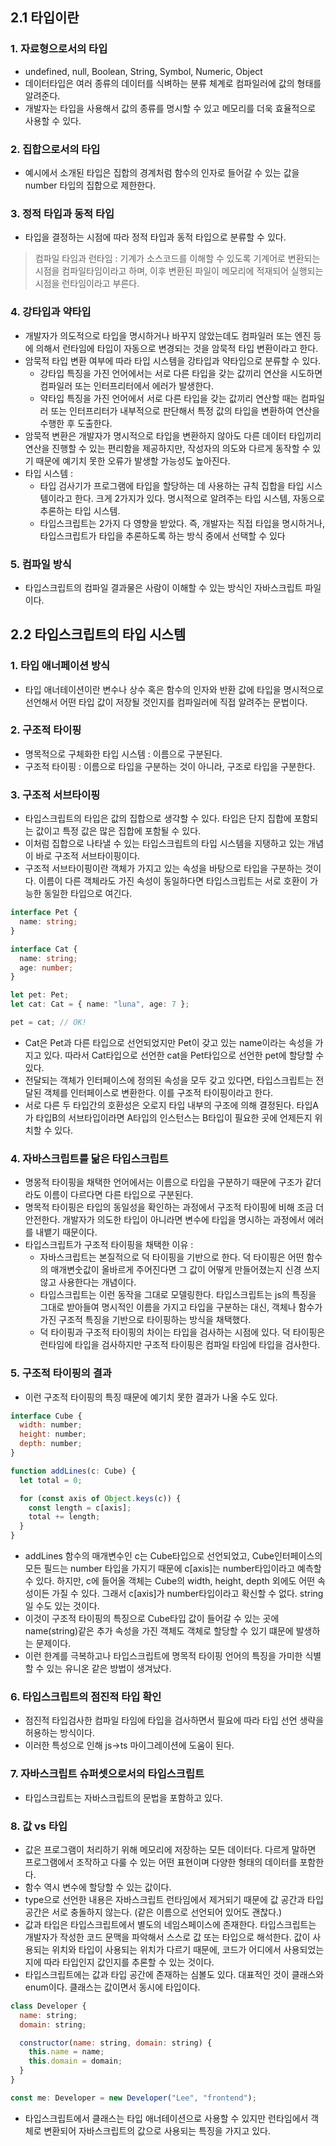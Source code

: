 ## 2.1 타입이란

### 1. 자료형으로서의 타입

- undefined, null, Boolean, String, Symbol, Numeric, Object
- 데이터타입은 여러 종류의 데이터를 식벼하는 분류 체계로 컴파일러에 값의 형태를 알려준다.
- 개발자는 타입을 사용해서 값의 종류를 명시할 수 있고 메모리를 더욱 효율적으로 사용할 수 있다.

### 2. 집합으로서의 타입

- 예시에서 소개된 타입은 집합의 경계처럼 함수의 인자로 들어갈 수 있는 값을 number 타입의 집합으로 제한한다.

### 3. 정적 타입과 동적 타입

- 타입을 결정하는 시점에 따라 정적 타입과 동적 타입으로 분류할 수 있다.

> 컴파일 타임과 런타임 : 기계가 소스코드를 이해할 수 있도록 기계어로 변환되는 시점을 컴파일타임이라고 하며, 이후 변환된 파일이 메모리에 적재되어 실행되는 시점을 런타임이라고 부른다.

### 4. 강타입과 약타입

- 개발자가 의도적으로 타입을 명시하거나 바꾸지 않았는데도 컴파일러 또는 엔진 등에 의해서 런타임에 타입이 자동으로 변경되는 것을 암묵적 타입 변환이라고 한다.
- 암묵적 타입 변환 여부에 따라 타입 시스템을 강타입과 약타입으로 분류할 수 있다.
  - 강타입 특징을 가진 언어에서는 서로 다른 타입을 갖는 값끼리 연산을 시도하면 컴파일러 또는 인터프리터에서 에러가 발생한다.
  - 약타입 특징을 가진 언어에서 서로 다른 타입을 갖는 값끼리 연산할 때는 컴파일러 또는 인터프리터가 내부적으로 판단해서 특정 값의 타입을 변환하여 연산을 수행한 후 도출한다.
- 암묵적 변환은 개발자가 명시적으로 타입을 변환하지 않아도 다른 데이터 타입끼리 연산을 진행할 수 있는 편리함을 제공하지만, 작성자의 의도와 다르게 동작할 수 있기 때문에 예기치 못한 오류가 발생할 가능성도 높아진다.
- 타입 시스템 :
  - 타입 검사기가 프로그램에 타입을 할당하는 데 사용하는 규칙 집합을 타입 시스템이라고 한다. 크게 2가지가 있다. 명시적으로 알려주는 타입 시스템, 자동으로 추론하는 타입 시스템.
  - 타입스크립트는 2가지 다 영향을 받았다. 즉, 개발자는 직접 타입을 명시하거나, 타입스크립트가 타입을 추론하도록 하는 방식 중에서 선택할 수 있다

### 5. 컴파일 방식

- 타입스크립트의 컴파일 결과물은 사람이 이해할 수 있는 방식인 자바스크립트 파일이다.

## 2.2 타입스크립트의 타입 시스템

### 1. 타입 애너페이션 방식

- 타입 애너테이션이란 변수나 상수 혹은 함수의 인자와 반환 값에 타입을 명시적으로 선언해서 어떤 타입 값이 저장될 것인지를 컴파일러에 직접 알려주는 문법이다.

### 2. 구조적 타이핑

- 명목적으로 구체화한 타입 시스템 : 이름으로 구분된다.
- 구조적 타이핑 : 이름으로 타입을 구분하는 것이 아니라, 구조로 타입을 구분한다.

### 3. 구조적 서브타이핑

- 타입스크립트의 타입은 값의 집합으로 생각할 수 있다. 타입은 단지 집합에 포함되는 값이고 특정 값은 많은 집합에 포함될 수 있다.
- 이처럼 집합으로 나타낼 수 있는 타입스크립트의 타입 시스템을 지탱하고 있는 개념이 바로 구조적 서브타이핑이다.
- 구조적 서브타이핑이란 객체가 가지고 있는 속성을 바탕으로 타입을 구분하는 것이다. 이름이 다른 객체라도 가진 속성이 동일하다면 타입스크립트는 서로 호환이 가능한 동일한 타입으로 여긴다.

```ts
interface Pet {
  name: string;
}

interface Cat {
  name: string;
  age: number;
}

let pet: Pet;
let cat: Cat = { name: "luna", age: 7 };

pet = cat; // OK!
```

- Cat은 Pet과 다른 타입으로 선언되었지만 Pet이 갖고 있는 name이라는 속성을 가지고 있다. 따라서 Cat타입으로 선언한 cat을 Pet타입으로 선언한 pet에 할당할 수 있다.
- 전달되는 객체가 인터페이스에 정의된 속성을 모두 갖고 있다면, 타입스크립트는 전달된 객체를 인터페이스로 변환한다. 이를 구조적 타이핑이라고 한다.
- 서로 다른 두 타입간의 호환성은 오로지 타입 내부의 구조에 의해 결정된다. 타입A가 타입B의 서브타입이라면 A타입의 인스턴스는 B타입이 필요한 곳에 언제든지 위치할 수 있다.

### 4. 자바스크립트를 닮은 타입스크립트

- 명몽적 타이핑을 채택한 언어에서는 이름으로 타입을 구분하기 때문에 구조가 같더라도 이름이 다르다면 다른 타입으로 구분된다.
- 명목적 타이핑은 타입의 동일성을 확인하는 과정에서 구조적 타이핑에 비해 조금 더 안전한다. 개발자가 의도한 타입이 아니라면 변수에 타입을 명시하는 과정에서 에러를 내뱉기 때문이다.
- 타입스크립트가 구조적 타이핑을 채택한 이유 :
  - 자바스크립트는 본질적으로 덕 타이핑을 기반으로 한다. 덕 타이핑은 어떤 함수의 매개변숫값이 올바르게 주어진다면 그 값이 어떻게 만들어졌는지 신경 쓰지 않고 사용한다는 개념이다.
  - 타입스크립트는 이런 동작을 그대로 모델링한다. 타입스크립트는 js의 특징을 그대로 받아들여 명시적인 이름을 가지고 타입을 구분하는 대신, 객체나 함수가 가진 구조적 특징을 기반으로 타이핑하는 방식을 채택했다.
  - 덕 타이핑과 구조적 타이핑의 차이는 타입을 검사하는 시점에 있다. 덕 타이핑은 런타임에 타입을 검사하지만 구조적 타이핑은 컴파일 타임에 타입을 검사한다.

### 5. 구조적 타이핑의 결과

- 이런 구조적 타이핑의 특징 때문에 예기치 못한 결과가 나올 수도 있다.

```js
interface Cube {
  width: number;
  height: number;
  depth: number;
}

function addLines(c: Cube) {
  let total = 0;

  for (const axis of Object.keys(c)) {
    const length = c[axis];
    total += length;
  }
}
```

- addLines 함수의 매개변수인 c는 Cube타입으로 선언되었고, Cube인터페이스의 모든 필드는 number 타입을 가지기 때문에 c[axis]는 number타입이라고 예측할 수 있다. 하지만, c에 들어올 객체는 Cube의 width, height, depth 외에도 어떤 속성이든 가질 수 있다. 그래서 c[axis]가 number타입이라고 확신할 수 없다. string일 수도 있는 것이다.
- 이것이 구조적 타이핑의 특징으로 Cube타입 값이 들어갈 수 있는 곳에 name(string)같은 추가 속성을 가진 객체도 객체로 할당할 수 있기 떄문에 발생하는 문제이다.
- 이런 한계를 극복하고나 타입스크립트에 명목적 타이핑 언어의 특징을 가미한 식별할 수 있는 유니온 같은 방법이 생겨났다.

### 6. 타입스크립트의 점진적 타입 확인

- 점진적 타입검사한 컴파일 타임에 타입을 검사하면서 필요에 따라 타입 선언 생략을 허용하는 방식이다.
- 이러한 특성으로 인해 js->ts 마이그레이션에 도움이 된다.

### 7. 자바스크립트 슈퍼셋으로서의 타입스크립트

- 타입스크립트는 자바스크립트의 문법을 포함하고 있다.

### 8. 값 vs 타입

- 값은 프로그램이 처리하기 위해 메모리에 저장하는 모든 데이터다. 다르게 말하면 프로그램에서 조작하고 다룰 수 있는 어떤 표현이며 다양한 형태의 데이터를 포함한다.
- 함수 역시 변수에 할당할 수 있는 값이다.
- type으로 선언한 내용은 자바스크립트 런타임에서 제거되기 때문에 값 공간과 타입 공간은 서로 충돌하지 않는다. (같은 이름으로 선언되어 있어도 괜찮다.)
- 값과 타입은 타입스크립트에서 별도의 네임스페이스에 존재한다. 타입스크립트는 개발자가 작성한 코드 문맥을 파악해서 스스로 값 또는 타입으로 해석한다. 값이 사용되는 위치와 타입이 사용되는 위치가 다르기 때문에, 코드가 어디에서 사용되었는지에 따라 타입인지 값인지를 추론할 수 있는 것이다.
- 타입스크립트에는 값과 타입 공간에 존재하는 심볼도 있다. 대표적인 것이 클래스와 enum이다. 클래스는 값이면서 동시에 타입이다.

```js
class Developer {
  name: string;
  domain: string;

  constructor(name: string, domain: string) {
    this.name = name;
    this.domain = domain;
  }
}

const me: Developer = new Developer("Lee", "frontend");
```

- 타입스크립트에서 클래스는 타입 애너테이션으로 사용할 수 있지만 런타임에서 객체로 변환되어 자바스크립트의 값으로 사용되는 특징을 가지고 있다.
